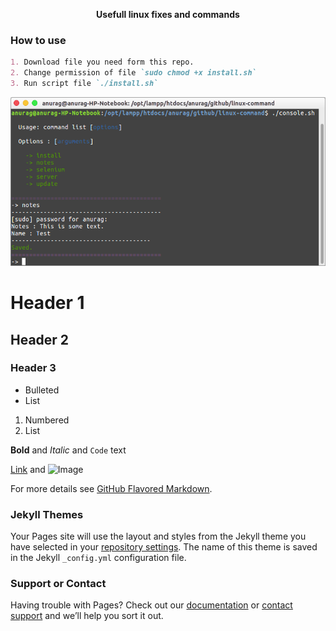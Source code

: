                     
<p align="center">
  <strong>Usefull linux fixes and commands</strong> 
</p>

### How to use

```markdown
1. Download file you need form this repo.
2. Change permission of file `sudo chmod +x install.sh`
3. Run script file `./install.sh`
```
<p align="center">
  <img height="270" src="https://github.com/Anu1601CS/linux-command/blob/master/src/images/local.png">
</p>

# Header 1
## Header 2
### Header 3

- Bulleted
- List

1. Numbered
2. List

**Bold** and _Italic_ and `Code` text

[Link](url) and ![Image](src)

For more details see [GitHub Flavored Markdown](https://guides.github.com/features/mastering-markdown/).

### Jekyll Themes

Your Pages site will use the layout and styles from the Jekyll theme you have selected in your [repository settings](https://github.com/Anu1601CS/linux-command/settings). The name of this theme is saved in the Jekyll `_config.yml` configuration file.

### Support or Contact

Having trouble with Pages? Check out our [documentation](https://help.github.com/categories/github-pages-basics/) or [contact support](https://github.com/contact) and we’ll help you sort it out.
